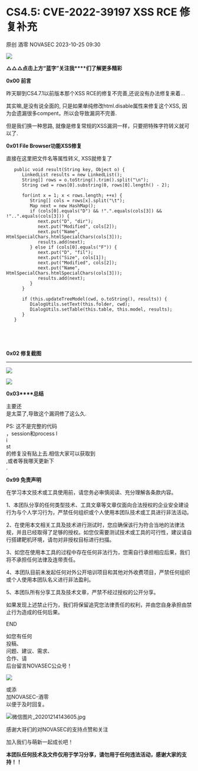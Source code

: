#  CS4.5: CVE-2022-39197 XSS RCE 修复补充   
原创 酒零  NOVASEC   2023-10-25 09:30  
  
![](https://mmbiz.qpic.cn/mmbiz_png/toroKEibicmZDxicuqPkFfjdG2kcyzCXrXf0zrlDGZOnCofnEffxJaK5EDWfvZprrvHVAGSxiaSeXibS6GerhEAsLjw/640?wx_fmt=png "")  
  
  
  
  
**△△△点击上方“蓝字”关注我****们了解更多精彩**  
  
  
  
  
  
**0x00 前言**  
  
  
  
昨天聊到CS4.7.1以前版本那个XSS RCE的修复不完善,还说没有办法修复来着...  
  
  
其实嘛,是没有说全面的, 只是如果单纯修改html.disable属性来修复这个XSS, 因为会遗漏很多compent，所以会导致漏洞不完善.  
  
  
但是我们换一种思路, 就像是修复常规的XSS漏洞一样，只要把特殊字符转义就可以了.  
  
  
  
**0x01 File Browser功能XSS修复**  
  
  
直接在这里把文件名等属性转义, XSS就修复了  
```
   public void result(String key, Object o) {
      LinkedList results = new LinkedList();
      String[] rows = o.toString().trim().split("\n");
      String cwd = rows[0].substring(0, rows[0].length() - 2);

      for(int x = 1; x < rows.length; ++x) {
         String[] cols = rows[x].split("\t");
         Map next = new HashMap();
         if (cols[0].equals("D") && !".".equals(cols[3]) && !"..".equals(cols[3])) {
            next.put("D", "dir");
            next.put("Modified", cols[2]);
            next.put("Name", HtmlSpecialChars.htmlSpecialChars(cols[3]));
            results.add(next);
         } else if (cols[0].equals("F")) {
            next.put("D", "fil");
            next.put("Size", cols[1]);
            next.put("Modified", cols[2]);
            next.put("Name", HtmlSpecialChars.htmlSpecialChars(cols[3]));
            results.add(next);
         }
      }

      if (this.updateTreeModel(cwd, o.toString(), results)) {
         DialogUtils.setText(this.folder, cwd);
         DialogUtils.setTable(this.table, this.model, results);
      }
   }
   
   
```  
  
     
  
  
  
**0x02 修复截图**  
  
****  
![](https://mmbiz.qpic.cn/mmbiz_png/toroKEibicmZBicPBzf735NjNpWH5pTFEWoicUGsSxA7ia7TicuUicmtWIYrCIeJzaTEhHO7sW5n2JpbKKqyHS9qEVOfg/640?wx_fmt=png "")  
  
  
![](https://mmbiz.qpic.cn/mmbiz_png/toroKEibicmZBicPBzf735NjNpWH5pTFEWo7O1bjF1vPnXs7pB5k4VsKffjlGtf37HyJPHxQhP6EOD8NgQP9doQ2g/640?wx_fmt=png "")  
  
  
  
  
**0x03****总结**  
  
  
主要还  
是太菜了,导致这个漏洞修了这么久.  
  
  
PS: 这不是完整的代码  
，session和process l  
i  
st  
的修复没有贴上去.相信大家可以获取到  
,或者等我哪天更新下  
.  
  
  
  
  
**0x99 免责声明**  
  
  
在学习本文技术或工具使用前，请您务必审慎阅读、充分理解各条款内容。  
  
  
1、本团队分享的任何类型技术、工具文章等文章仅面向合法授权的企业安全建设行为与个人学习行为，严禁任何组织或个人使用本团队技术或工具进行非法活动。  
  
  
2、在使用本文相关工具及技术进行测试时，您应确保该行为符合当地的法律法规，并且已经取得了足够的授权。如您仅需要测试技术或工具的可行性，建议请自行搭建靶机环境，请勿对非授权目标进行扫描。  
  
  
3、如您在使用本工具的过程中存在任何非法行为，您需自行承担相应后果，我们将不承担任何法律及连带责任。  
  
  
4、本团队目前未发起任何对外公开培训项目和其他对外收费项目，严禁任何组织或个人使用本团队名义进行非法盈利。  
  
  
5、本团队所有分享工具及技术文章，严禁不经过授权的公开分享。  
  
  
如果发现上述禁止行为，我们将保留追究您法律责任的权利，并由您自身承担由禁止行为造成的任何后果。  
  
  
  
END  
  
  
  
如您有任何  
投稿、  
问题、建议、需求、  
合作、请  
后台留言NOVASEC公众号！  
  
![](https://mmbiz.qpic.cn/mmbiz_png/toroKEibicmZCP3AeicSCQAYIOvxVDSRUxpiadmBKZ8gtggx02BmG1WwCqoM23l72qV8AiabXSRKjGmk8S1HS1nTjXw/640?wx_fmt=png "")  
  
或添  
加NOVASEC-酒零   
以便于及时回复。  
  
![](https://mmbiz.qpic.cn/mmbiz_jpg/toroKEibicmZD7m4f7uBkNfCG8BjypNEukN0Ht6Ha0XsryrmS5PAmaVeyzb3JzsH5ibx6DmpHq9e8agwMkccrwNSQ/640?wx_fmt=jpeg "微信图片_20201214143605.jpg")  
  
  
感谢大哥们的对NOVASEC的支持点赞和关注  
  
加入我们与萌新一起成长吧！  
  
  
**本团队任何技术及文件仅用于学习分享，请勿用于任何违法活动，感谢大家的支持！！**  
  
  
  
  
